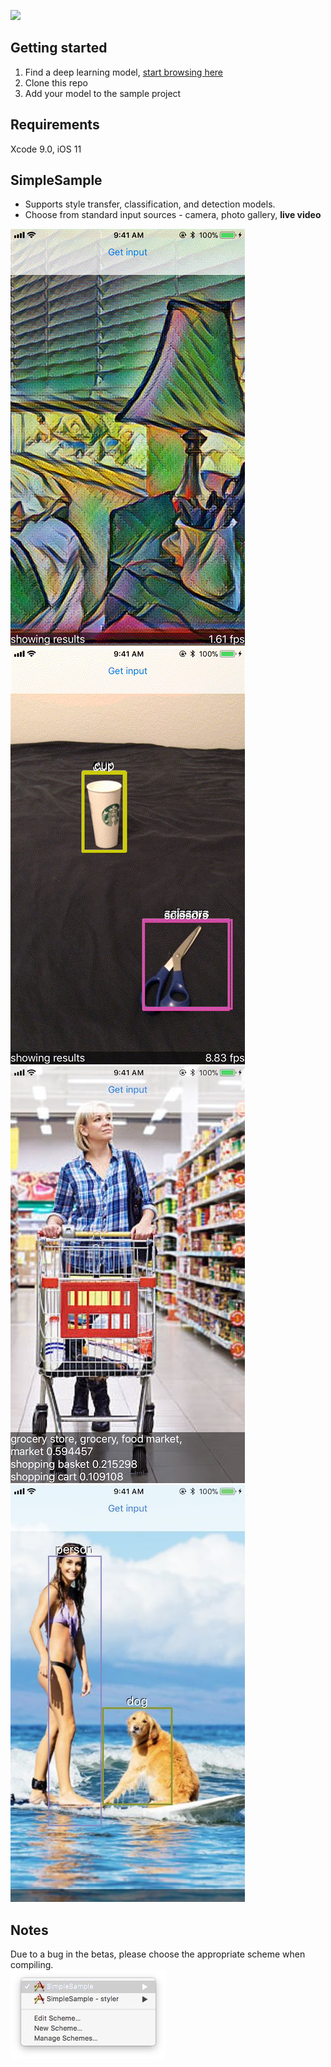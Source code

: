 [<img src="http://mlmodelzoo.com/wp-content/uploads/2017/07/logo-banner.png">](https://mlmodelzoo.com)

## Getting started
1. Find a deep learning model, [start browsing here](https://mlmodelzoo.com/browse/)
2. Clone this repo
3. Add your model to the sample project

## Requirements
Xcode 9.0, iOS 11

## SimpleSample
* Supports style transfer, classification, and detection models.
* Choose from standard input sources - camera, photo gallery, **live video**

![Style transfer](/screenshots/simplesample-style_transfer.gif?raw=true)
![Detection](/screenshots/simplesample-detection.gif?raw=true)<br>
![Classification](/screenshots/simplesample-classification.jpg?raw=true)
![Detection](/screenshots/simplesample-detection.jpg?raw=true)<br>

## Notes
Due to a bug in the betas, please choose the appropriate scheme when compiling.<br>
![Choose scheme](/screenshots/simplesample-scheme.jpg?raw=true)
